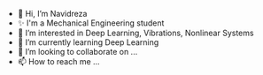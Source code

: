 - 👋 Hi, I’m Navidreza
- ✨ I'm a Mechanical Engineering student
- 👀 I’m interested in Deep Learning, Vibrations, Nonlinear Systems
- 🌱 I’m currently learning Deep Learning
- 💞️ I’m looking to collaborate on ...
- 📫 How to reach me ...

<!---
Naviiiti/Naviiiti is a ✨ special ✨ repository because its `README.md` (this file) appears on your GitHub profile.
You can click the Preview link to take a look at your changes.
--->
